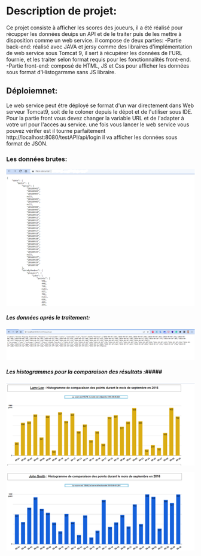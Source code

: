 # Description de projet: #

Ce projet consiste à afficher les scores des joueurs, il a été réalisé pour récupper les données deuips un API et de le traiter puis de les mettre à disposition comme un web service. il compose de deux parties:
-Partie back-end: réalisé avec JAVA et jersy comme des libraires d'implémentation de web service sous Tomcat 9, il sert à récupérer les données de l'URL fournie, et les traiter selon format requis pour les fonctionnalités front-end.
-Partie front-end: composé de HTML, JS et Css pour afficher les données sous format d'Histogarmme sans JS libraire. 

## Déploiemnet:  ##

Le web service peut étre déployé se format d'un war directement dans Web serveur Tomcat9, soit de le coloner depuis le dépot et de l'utiliser sous IDE.
Pour la partie front vous devez changer la variable URL et de l'adapter à votre url pour l'acces au service. une fois vous lancer le web service vous pouvez vérifer est il tourne parfaitement http://localhost:8080/testAPI/api/login  il va afficher les données sous format de JSON.




### Les données brutes: ###

![alt text](https://github.com/ayoubTig/55_Full_Stack_project/blob/master/imgs/databefore.png)
 

##### Les données après le traitement: #####

![alt text](https://github.com/ayoubTig/55_Full_Stack_project/blob/master/imgs/DataAfter.PNG)

##### Les histogrammes pour la comparaison des résultats :#####

![alt text](https://github.com/ayoubTig/55_Full_Stack_project/blob/master/imgs/HistogrammeLarry.PNG)

![alt text](https://github.com/ayoubTig/55_Full_Stack_project/blob/master/imgs/Histogramme_John.PNG)


